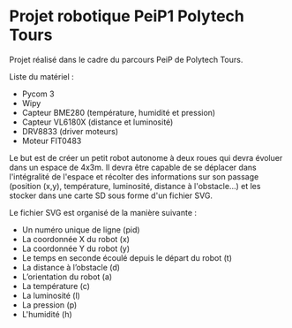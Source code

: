 # Projet robotique PeiP1 Polytech Tours
Projet réalisé dans le cadre du parcours PeiP de Polytech Tours.

Liste du matériel :

- Pycom 3
- Wipy
- Capteur BME280 (température, humidité et pression)
- Capteur VL6180X (distance et luminosité)
- DRV8833 (driver moteurs)
- Moteur FIT0483

Le but est de créer un petit robot autonome à deux roues qui devra évoluer dans un espace de 4x3m. 
Il devra être capable de se déplacer dans l'intégralité de l'espace et récolter des informations sur son passage
(position (x,y), température, luminosité, distance à l'obstacle...) et les stocker dans une carte SD sous forme d'un fichier SVG.

Le fichier SVG est organisé de la manière suivante :

- Un numéro unique de ligne (pid)
- La coordonnée X du robot (x)
- La coordonnée Y du robot (y)
- Le temps en seconde écoulé depuis le départ du robot (t)
- La distance à l’obstacle (d)
- L’orientation du robot (a)
- La température (c)
- La luminosité (l)
- La pression (p)
- L'humidité (h)

